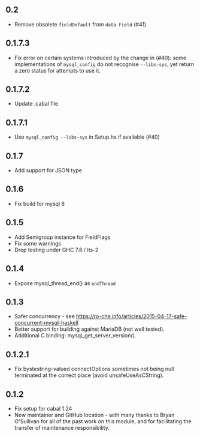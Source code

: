 ## 0.2

* Remove obsolete `fieldDefault` from `data Field` (#41).

## 0.1.7.3

* Fix error on certain systems introduced by the change in (#40): some implementations of `mysql_config` do not recognise `--libs-sys`, yet return a zero status for attempts to use it.

## 0.1.7.2

* Update .cabal file

## 0.1.7.1

* Use `mysql_config --libs-sys` in Setup.hs if available (#40)

## 0.1.7

* Add support for JSON type

## 0.1.6

* Fix build for mysql 8

## 0.1.5

* Add Semigroup instance for FieldFlags
* Fix some warnings
* Drop testing under GHC 7.8 / lts-2

## 0.1.4

* Expose mysql_thread_end() as `endThread`

## 0.1.3

* Safer concurrency - see https://ro-che.info/articles/2015-04-17-safe-concurrent-mysql-haskell
* Better support for building against MariaDB (not well tested).
* Additional C binding: mysql_get_server_version().

## 0.1.2.1

* Fix bystestring-valued connectOptions sometimes not being null terminated at the correct place (avoid unsafeUseAsCString).

## 0.1.2

* Fix setup for cabal 1.24
* New maintainer and GitHub location - with many thanks to Bryan O'Sullivan for all of the past work on this module, and for facilitating the transfer of maintenance responsibility.
